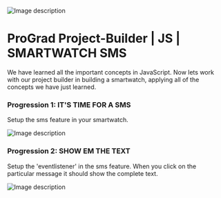 ![Image description](https://i1.faceprep.in/ProGrad/prograd-logo.png)

# ProGrad Project-Builder | JS | SMARTWATCH SMS

We have learned all the important concepts in JavaScript. Now lets work with our project builder in building a smartwatch, applying all of the concepts we have just learned.

### Progression 1: IT'S TIME FOR A SMS

Setup the sms feature in your smartwatch.

![Image description](https://i1.faceprep.in/ProGrad/sm-2.PNG)

### Progression 2: SHOW EM THE TEXT

Setup the 'eventlistener' in the sms feature. When you click on the particular message it should show the complete text.

![Image description](https://i1.faceprep.in/ProGrad/sm-3.PNG)
